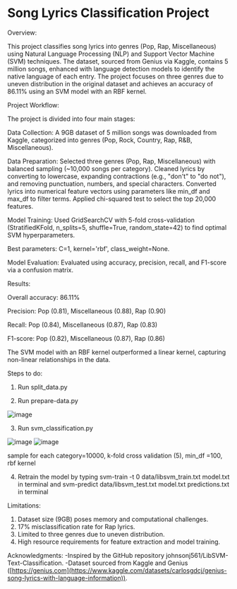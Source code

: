 # Song Lyrics Classification Project

Overview:

This project classifies song lyrics into genres (Pop, Rap, Miscellaneous) using Natural Language Processing (NLP) and Support Vector Machine (SVM) techniques. The dataset, sourced from Genius via Kaggle, contains 5 million songs, enhanced with language detection models to identify the native language of each entry. The project focuses on three genres due to uneven distribution in the original dataset and achieves an accuracy of 86.11% using an SVM model with an RBF kernel.


Project Workflow:

The project is divided into four main stages:





Data Collection: A 9GB dataset of 5 million songs was downloaded from Kaggle, categorized into genres (Pop, Rock, Country, Rap, R&B, Miscellaneous).



Data Preparation: Selected three genres (Pop, Rap, Miscellaneous) with balanced sampling (~10,000 songs per category). Cleaned lyrics by converting to lowercase, expanding contractions (e.g., "don't" to "do not"), and removing punctuation, numbers, and special characters. Converted lyrics into numerical feature vectors using parameters like min_df and max_df to filter terms. Applied chi-squared test to select the top 20,000 features.



Model Training: Used GridSearchCV with 5-fold cross-validation (StratifiedKFold, n_splits=5, shuffle=True, random_state=42) to find optimal SVM hyperparameters.



Best parameters: C=1, kernel='rbf', class_weight=None.



Model Evaluation: Evaluated using accuracy, precision, recall, and F1-score via a confusion matrix.



Results:





Overall accuracy: 86.11%



Precision: Pop (0.81), Miscellaneous (0.88), Rap (0.90)



Recall: Pop (0.84), Miscellaneous (0.87), Rap (0.83)



F1-score: Pop (0.82), Miscellaneous (0.87), Rap (0.86)

The SVM model with an RBF kernel outperformed a linear kernel, capturing non-linear relationships in the data.

Steps to do:

1. Run split_data.py

2. Run prepare-data.py

![image](https://github.com/user-attachments/assets/d0b1e41e-b789-4ce6-b25c-82ff6b9c7202)


3. Run svm_classification.py

![image](https://github.com/user-attachments/assets/81c62a74-8432-4246-a48d-c88fa93efdd6)
![image](https://github.com/user-attachments/assets/2c2485db-0eb6-4799-9580-63309a9c8623)

sample for each category=10000, k-fold cross validation (5), min_df =100, rbf kernel

4. Retrain the model by typing svm-train -t 0 data/libsvm_train.txt model.txt in terminal and svm-predict data/libsvm_test.txt model.txt predictions.txt in terminal 


Limitations:

1. Dataset size (9GB) poses memory and computational challenges.
2. 17% misclassification rate for Rap lyrics.
3. Limited to three genres due to uneven distribution.
4. High resource requirements for feature extraction and model training.

Acknowledgments:
-Inspired by the GitHub repository johnsonj561/LibSVM-Text-Classification.
-Dataset sourced from Kaggle and Genius ([https://genius.com](https://www.kaggle.com/datasets/carlosgdcj/genius-song-lyrics-with-language-information)).

